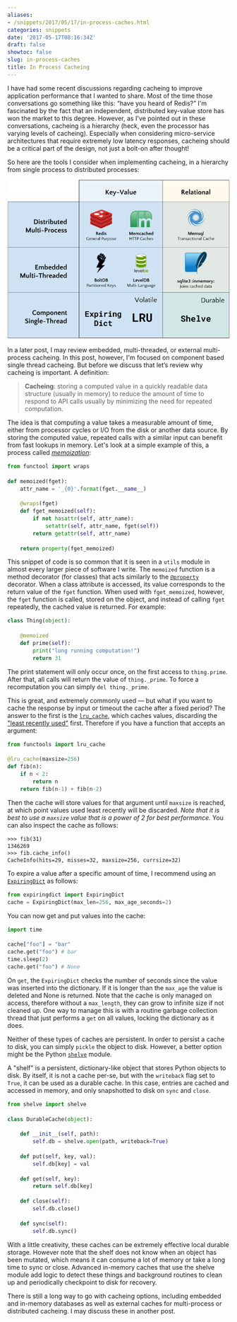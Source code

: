 ```yaml
---
aliases:
- /snippets/2017/05/17/in-process-caches.html
categories: snippets
date: '2017-05-17T08:16:34Z'
draft: false
showtoc: false
slug: in-process-caches
title: In Process Cacheing
---
```


I have had some recent discussions regarding cacheing to improve application performance that I wanted to share. Most of the time those conversations go something like this: &ldquo;have you heard of Redis?&rdquo; I'm fascinated by the fact that an independent, distributed key-value store has won the market to this degree. However, as I've pointed out in these conversations, cacheing is a hierarchy (heck, even the processor has varying levels of cacheing). Especially when considering micro-service architectures that require extremely low latency responses, cacheing should be a critical part of the design, not just a bolt-on after thought!

So here are the tools I consider when implementing cacheing, in a hierarchy from single process to distributed processes:

[![Cacheing Hierarchy](/images/2017-05-17-cacheing-hierarchy.png)](/images/2017-05-17-cacheing-hierarchy.png)

In a later post, I may review embedded, multi-threaded, or external multi-process cacheing. In this post, however, I'm focused on component based single thread cacheing. But before we discuss that let&rsquo;s review why cacheing is important. A definition:

> **Cacheing**: storing a computed value in a quickly readable data structure (usually in memory) to reduce the amount of time to respond to API calls usually by minimizing the need for repeated computation.

The idea is that computing a value takes a measurable amount of time, either from processor cycles or I/O from the disk or another data source. By storing the computed value, repeated calls with a similar input can benefit from fast lookups in memory. Let's look at a simple example of this, a process called [_memoization_](https://en.wikipedia.org/wiki/Memoization):

```python
from functool import wraps

def memoized(fget):
    attr_name = '_{0}'.format(fget.__name__)

    @wraps(fget)
    def fget_memoized(self):
        if not hasattr(self, attr_name):
            setattr(self, attr_name, fget(self))
        return getattr(self, attr_name)

    return property(fget_memoized)
```

This snippet of code is so common that it is seen in a `utils` module in almost every larger piece of software I write. The `memoized` function is a method decorator (for classes) that acts similarly to the [`@property`](https://docs.python.org/3/library/functions.html#property) decorator. When a class attribute is accessed, its value corresponds to the return value of the `fget` function. When used with `fget_memoized`, however, the `fget` function is called, stored on the object, and instead of calling `fget` repeatedly, the cached value is returned. For example:

```python
class Thing(object):

    @memoized
    def prime(self):
        print("long running computation!")
        return 31
```

The print statement will only occur once, on the first access to `thing.prime`. After that, all calls will return the value of `thing._prime`. To force a recomputation you can simply `del thing._prime`.

This is great, and extremely commonly used &mdash; but what if you want to cache the response by input or timeout the cache after a fixed period? The answer to the first is the [`lru_cache`](https://docs.python.org/3/library/functools.html#functools.lru_cache), which caches values, discarding the ["least recently used"](https://en.wikipedia.org/wiki/Cache_replacement_policies#Least_Recently_Used_.28LRU.29) first. Therefore if you have a function that accepts an argument:

```python
from functools import lru_cache

@lru_cache(maxsize=256)
def fib(n):
    if n < 2:
        return n
    return fib(n-1) + fib(n-2)
```

Then the cache will store values for that argument until `maxsize` is reached, at which point values used least recently will be discarded. _Note that it is best to use a `maxsize` value that is a power of 2 for best performance._ You can also inspect the cache as follows:

```
>>> fib(31)
1346269
>>> fib.cache_info()
CacheInfo(hits=29, misses=32, maxsize=256, currsize=32)
```

To expire a value after a specific amount of time, I recommend using an [`ExpiringDict`](https://pypi.python.org/pypi/expiringdict) as follows:

```python
from expiringdict import ExpiringDict
cache = ExpiringDict(max_len=256, max_age_seconds=2)
```

You can now get and put values into the cache:

```python
import time

cache["foo"] = "bar"
cache.get("foo") # bar
time.sleep(2)
cache.get("foo") # None
```

On `get`, the `ExpiringDict` checks the number of seconds since the value was inserted into the dictionary. If it is longer than the `max_age` the value is deleted and None is returned. Note that the cache is only managed on access, therefore without a `max_length`, they can grow to infinite size if not cleaned up. One way to manage this is with a routine garbage collection thread that just performs a `get` on all values, locking the dictionary as it does.

Neither of these types of caches are persistent. In order to persist a cache to disk, you can simply `pickle` the object to disk. However, a better option might be the Python [`shelve`](https://docs.python.org/3/library/shelve.html) module.

A "shelf" is a persistent, dictionary-like object that stores Python objects to disk. By itself, it is not a cache per-se, but with the `writeback` flag set to `True`, it can be used as a durable cache. In this case, entries are cached and accessed in memory, and only snapshotted to disk on `sync` and `close`.

```python
from shelve import shelve

class DurableCache(object):

    def __init__(self, path):
        self.db = shelve.open(path, writeback=True)

    def put(self, key, val):
        self.db[key] = val

    def get(self, key):
        return self.db[key]

    def close(self):
        self.db.close()

    def sync(self):
        self.db.sync()
```

With a little creativity, these caches can be extremely effective local durable storage. However note that the shelf does not know when an object has been mutated, which means it can consume a lot of memory or take a long time to sync or close. Advanced in-memory caches that use the shelve module add logic to detect these things and background routines to clean up and periodically checkpoint to disk for recovery.

There is still a long way to go with cacheing options, including embedded and in-memory databases as well as external caches for multi-process or distributed cacheing. I may discuss these in another post.

